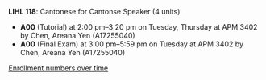 **LIHL 118**: Cantonese for Cantonse Speaker (4 units)

- **A00** (Tutorial) at 2:00 pm–3:20 pm on Tuesday, Thursday at APM 3402 by Chen, Areana Yen (A17255040)
- **A00** (Final Exam) at 3:00 pm–5:59 pm on Tuesday at APM 3402 by Chen, Areana Yen (A17255040)

[Enrollment numbers over time](./LIHL118.tsv)
